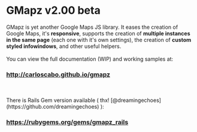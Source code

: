 GMapz v2.00 beta
================

GMapz is yet another Google Maps JS library. It eases the creation of Google Maps, it's **responsive**, supports the creation of **multiple instances in the same page** (each one with it's own settings), the creation of **custom styled infowindows**, and other useful helpers.
<br><br>
You can view the full documentation (WIP) and working samples at:
<h3><a href="http://carloscabo.github.io/gmapz" target="_blank">http://carloscabo.github.io/gmapz</a></h3>
<br><br>
There is Rails Gem version available ( thx! [@dreamingechoes](https://github.com/dreamingechoes) ):
<h3><a href="https://rubygems.org/gems/gmapz_rails" target="_blank">https://rubygems.org/gems/gmapz_rails</a></h3><br>

